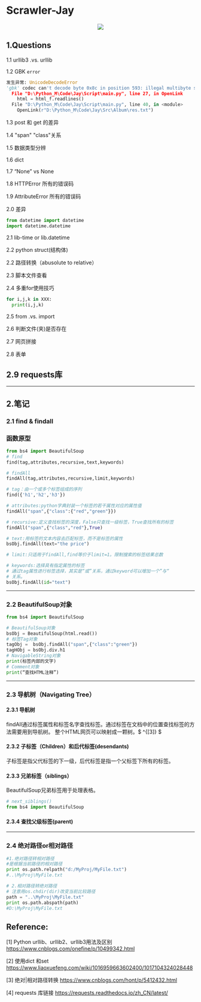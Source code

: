 # Scrawler-Jay

<center>
    <img src="D:\Python_M\Code\Jay\Doc\Figure\66531471859003-bad.jpg">
</center>

## 1.Questions

1.1 urllib3 .vs. urllib

1.2 GBK `error`

```python
发生异常: UnicodeDecodeError
'gbk' codec can't decode byte 0x8c in position 593: illegal multibyte sequence
  File "D:\Python_M\Code\Jay\Script\main.py", line 27, in OpenLink
    html = html_f.readlines()
  File "D:\Python_M\Code\Jay\Script\main.py", line 40, in <module>
    OpenLink(r"D:\Python_M\Code\Jay\Src\Album\res.txt")
```

1.3 post 和 get 的差异

1.4 "span" "class"关系

1.5 数据类型分辨

1.6 dict

1.7 “None” vs None

1.8 HTTPError 所有的错误码

1.9 AttributeError 所有的错误码

2.0 差异

```python
from datetime import datetime
import datetime.datetime 
```

2.1 lib-time or lib.datetime

2.2 python struct(结构体)

2.2 路径转换（abusolute to relative）

2.3 脚本文件查看

2.4 多重for使用技巧

```python
for i,j,k in XXX:
  print(i,j,k)
```
2.5 from .vs. import

2.6 判断文件(夹)是否存在

2.7 网页拼接

2.8 表单

2.9 requests库 
---
---

## 2.笔记

### 2.1 find & findall 

### 函数原型

```python
from bs4 import BeautifulSoup
# find 
find(tag,attributes,recursive,text,keywords)

# findAll
findAll(tag,attributes,recursive,limit,keywords)

# tag：由一个或多个标签组成的序列
find({'h1','h2','h3'})

# attributes:python字典封装一个标签的若干属性对应的属性值
findAll("span",{"class":{"red","green"}})

# recursive:定义查找标签的深度，False只查找一级标签，True查找所有的标签
findAll("span",{"class","red"},True)

# text:用标签的文本内容去匹配标签，而不是标签的属性
bsObj.findAll(text="the price")

# limit:只适用于findAll,find等价于limit=1。限制搜索的标签结果总数

# keywords:选择具有指定属性的标签
# 通过tag属性进行标签选择，其实是“或”关系，通过keyword可以增加一个”与“
# 关系。
bsObj.findAll(id="text")

```

---

### 2.2 BeautifulSoup对象

```python
from bs4 import BeautifulSoup

# BeautifulSoup对象
bsObj = BeautifulSoup(html.read())
# 标签Tag对象
tagObj =  bsObj.findAll("span",{"class":"green"})
tagHObj = bsObj.div.h1
# NavigableString对象
print(标签内部的文字)
# Comment对象
print(“查找HTML注释”)

```

---

### 2.3 导航树（Navigating Tree）
#### 2.3.1 导航树
findAll通过标签属性和标签名字查找标签。通过标签在文档中的位置查找标签的方法需要用到导航树。
整个HTML网页可以映射成一颗树。$ ^{[3]} $

#### 2.3.2 子标签（Children）和后代标签(desendants)
子标签是指父代标签的下一级，后代标签是指一个父标签下所有的标签。

#### 2.3.3 兄弟标签（siblings）
BeautifulSoup兄弟标签用于处理表格。
```python
# next_siblings()
from bs4 import BeautifulSoup

```

#### 2.3.4 查找父级标签(parent)

---


### 2.4 绝对路径or相对路径
```python
#1.绝对路径转相对路径
#是根据当前路径的相对路径
print os.path.relpath("d:/MyProj/MyFile.txt")
#..\MyProj\MyFile.txt

# 2.相对路径转绝对路径
# 注意用os.chdir(dir)改变当前比较路径
path = "..\MyProj\MyFile.txt"
print os.path.abspath(path)
#D:\MyProj\MyFile.txt
```



## Reference:

[1] Python urllib、urllib2、urllib3用法及区别  https://www.cnblogs.com/onefine/p/10499342.html

[2] 使用dict 和set  https://www.liaoxuefeng.com/wiki/1016959663602400/1017104324028448

[3] 绝对|相对路径转换 https://www.cnblogs.com/hont/p/5412432.html

[4] requests 库链接 https://requests.readthedocs.io/zh_CN/latest/
